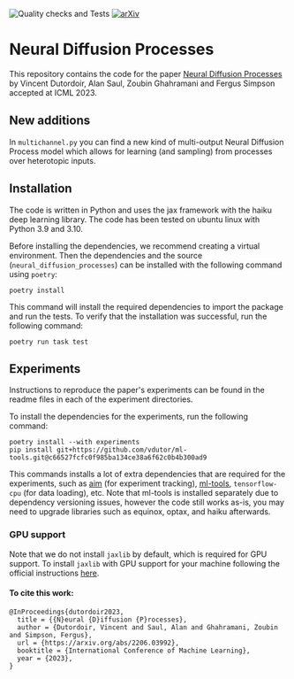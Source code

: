 ![Quality checks and Tests](https://github.com/vdutor/neural-diffusion-processes/actions/workflows/run-tests.yml/badge.svg)
[![arXiv](https://img.shields.io/badge/arXiv-2206.03992-b31b1b.svg)](https://arxiv.org/abs/2206.03992)

# Neural Diffusion Processes

This repository contains the code for the paper [Neural Diffusion Processes](https://arxiv.org/abs/2206.03992) by Vincent Dutordoir, Alan Saul, Zoubin Ghahramani and Fergus Simpson accepted at ICML 2023.

## New additions

In `multichannel.py` you can find a new kind of multi-output Neural Diffusion Process model which allows for learning (and sampling) from processes over heterotopic inputs.

## Installation

The code is written in Python and uses the jax framework with the haiku deep learning library. The code has been tested on ubuntu linux with Python 3.9 and 3.10.

Before installing the dependencies, we recommend creating a virtual environment. Then the dependencies and the source (`neural_diffusion_processes`) can be installed with the following command using `poetry`:
```
poetry install
```
This command will install the required dependencies to import the package and run the tests. To verify that the installation was successful, run the following command:
```
poetry run task test
```

## Experiments

Instructions to reproduce the paper's experiments can be found in the readme files in each of the experiment directories.

To install the dependencies for the experiments, run the following command:
```
poetry install --with experiments
pip install git+https://github.com/vdutor/ml-tools.git@c66527fcfc0f985ba134ce38a6f62c0b4b300ad9
```
This commands installs a lot of extra dependencies that are required for the experiments, such as [aim](https://aimstack.io/) (for experiment tracking), [ml-tools](https://github.com/vdutor/ml-tools), `tensorflow-cpu` (for data loading), etc. Note that ml-tools is installed separately due to dependency versioning issues, however the code still works as-is, you may need to upgrade libraries such as equinox, optax, and haiku afterwards.

### GPU support
Note that we do not install `jaxlib` by default, which is required for GPU support. To install `jaxlib` with GPU support for your machine following the official instructions [here](https://github.com/google/jax#installation).

#### To cite this work:
```
@InProceedings{dutordoir2023,
  title = {{N}eural {D}iffusion {P}rocesses},
  author = {Dutordoir, Vincent and Saul, Alan and Ghahramani, Zoubin and Simpson, Fergus},
  url = {https://arxiv.org/abs/2206.03992},
  booktitle = {International Conference of Machine Learning},
  year = {2023},
}
```

